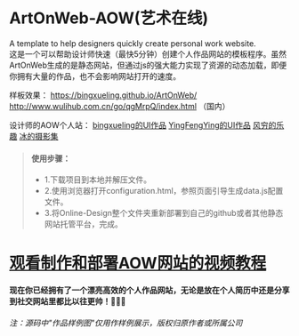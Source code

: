 # ArtOnWeb-AOW(艺术在线)
A template to help designers quickly create personal work website.  
这是一个可以帮助设计师快速（最快5分钟）创建个人作品网站的模板程序。虽然ArtOnWeb生成的是静态网站，但通过js的强大能力实现了资源的动态加载，即便你拥有大量的作品，也不会影响网站打开的速度。

样板效果：
https://bingxueling.github.io/ArtOnWeb/  
http://www.wulihub.com.cn/go/qgMrpQ/index.html （国内）  

设计师的AOW个人站：
[bingxueling的UI作品](http://www.wulihub.com.cn/go/QoBGXW/index.html)
[YingFengYing的UI作品](http://www.wulihub.com.cn/go/J6e58Q/index.html)
[风穷的乐趣](http://www.wulihub.com.cn/go/JMBdEq/index.html)
[冰的摄影集](http://www.wulihub.com.cn/go/QKjOZW/index.html)

> #### 使用步骤：
> * 1.下载项目到本地并解压文件。
> * 2.使用浏览器打开configuration.html，参照页面引导生成data.js配置文件。
> * 3.将Online-Design整个文件夹重新部署到自己的github或者其他静态网站托管平台，完成。

# [观看制作和部署AOW网站的视频教程](https://mp.weixin.qq.com/s?__biz=MzU2MzA3Mjg3Ng==&mid=2247483942&idx=1&sn=53bb994ff010e611a16b14e59ae79b61&chksm=fc5e9825cb29113318effeea05af8238560301db28c575b8590de7087e0ecf3f3f1b16894390&token=1299134327&lang=zh_CN#rd)

#### 现在你已经拥有了一个漂亮高效的个人作品网站，无论是放在个人简历中还是分享到社交网站里都比以往更帅！👏👏👏

_注：源码中"作品样例图"仅用作样例展示，版权归原作者或所属公司_
